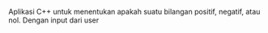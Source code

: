 Aplikasi C++ untuk menentukan apakah suatu bilangan positif, negatif, atau nol.
Dengan input dari user
